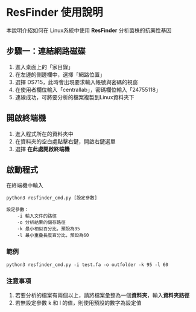 # ResFinder 使用說明

本說明介紹如何在 Linux系統中使用 **ResFinder** 分析菌株的抗藥性基因

## 步驟一：連結網路磁碟

 1. 進入桌面上的「家目錄」
 2. 在左邊的側邊欄中，選擇「網路位置」
 3. 選擇 DS715，此時會出現要求輸入帳號與密碼的視窗
 4. 在使用者欄位輸入「centrallab」，密碼欄位輸入「24755118」
 5. 連線成功，可將要分析的檔案複製到Linux資料夾下

## 開啟終端機

 1. 進入程式所在的資料夾中
 2. 在資料夾的空白處點擊右鍵，開啟右鍵選單
 3. 選擇 **在此處開啟終端機**

## 啟動程式
在終端機中輸入
```
python3 resfinder_cmd.py [設定參數]

設定參數：
	-i 輸入文件的路徑
	-o 分析結果的儲存路徑
	-k 最小相似百分比，預設為95
	-l 最小重疊長度百分比，預設為60
``` 
### 範例
```
python3 resfinder_cmd.py -i test.fa -o outfolder -k 95 -l 60
```
### 注意事項

 1. 若要分析的檔案有兩個以上，請將檔案彙整為一個**資料夾**，輸入**資料夾路徑**
 2. 若無設定參數 k 和 l 的值，則使用預設的數字為設定值


<!--stackedit_data:
eyJoaXN0b3J5IjpbNTI0Njk4OTE5LDE5Nzc5NjY0MDEsLTEwOD
cxMTAzNCwtODU3NTAxNjczLC0xNDM0NTMzODY5LC0xNDQ1MTE4
MzQ2LDExODgxODQ4MiwxMTgzNzAyNTE4LDEyOTg2NTc1MjVdfQ
==
-->